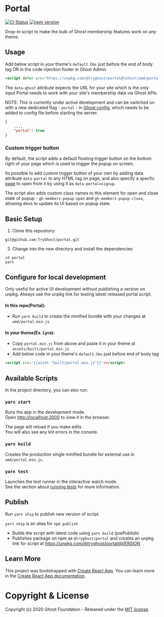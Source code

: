 # Portal

[![CI Status](https://github.com/TryGhost/portal/workflows/Test/badge.svg?branch=master)](https://github.com/TryGhost/portal/actions)
[![npm version](https://badge.fury.io/js/%40tryghost%2Fportal.svg)](https://badge.fury.io/js/%40tryghost%2Fportal)

Drop-in script to make the bulk of Ghost membership features work on any theme.

## Usage

Add below script in your theme's `default.hbs` just before the end of body tag OR in the code injection footer in Ghost Admin.

```html
<script defer src="https://unpkg.com/@tryghost/portal@latest/umd/portal.min.js" data-ghost="https://mymemberssite.com"></script>
```

The `data-ghost` attribute expects the URL for your site which is the only input Portal needs to work with your site's membership data via Ghost APIs.

NOTE: This is currently under active development and can be switched on with a new dedicated flag - `portal` - in [Ghost config](https://ghost.org/docs/concepts/config/), which needs to be added to config file before starting the server.

```json
{
    ...,
    "portal": true
}
```

### Custom trigger button

By default, the script adds a default floating trigger button on the bottom right of your page which is used to trigger the popup on screen.

Its possible to add custom trigger button of your own by adding data attribute `data-portal` to any HTML tag on page, and also specify a specfic [page](https://github.com/TryGhost/Portal/blob/master/src/pages.js#L13-L22) to open from it by using it as `data-portal=signup`.

The script also adds custom class names to this element for open and close state of popup - `gh-members-popup-open` and `gh-members-popup-close`, allowing devs to update its UI based on popup state.

## Basic Setup

1. Clone this repository:

```shell
git@github.com:TryGhost/portal.git
```

2. Change into the new directory and install the dependencies:

```shell
cd portal
yarn
```

## Configure for local development

Only useful for active UI development without publishing a version on unpkg. Always use the unpkg link for testing latest released portal script.

#### In this repo(Portal):

- Run `yarn build` to create the minified bundle with your changes at `umd/portal.min.js`

#### In your theme(Ex. Lyra):

- Copy `portal.min.js` from above and paste it in your theme at `assets/built/portal.min.js`
- Add below code in your theme's `default.hbs` just before end of body tag

```html
<script src='{{asset "built/portal.min.js"}}'></script>
```

## Available Scripts

In the project directory, you can also run:

### `yarn start`

Runs the app in the development mode.<br />
Open [http://localhost:3000](http://localhost:3000) to view it in the browser.

The page will reload if you make edits.<br />
You will also see any lint errors in the console.

### `yarn build`

Creates the production single minified bundle for external use in `umd/portal.min.js`.  <br />

### `yarn test`

Launches the test runner in the interactive watch mode.<br />
See the section about [running tests](https://facebook.github.io/create-react-app/docs/running-tests) for more information.


## Publish

Run `yarn ship` to publish new version of script.

`yarn ship` is an alias for `npm publish`

- Builds the script with latest code using `yarn build` (prePublish)
- Publishes package on npm as `@tryghost/portal` and creates an unpkg link for script at https://unpkg.com/@tryghost/portal@VERSION

## Learn More

This project was bootstrapped with [Create React App](https://github.com/facebook/create-react-app).
You can learn more in the [Create React App documentation](https://facebook.github.io/create-react-app/docs/getting-started).

# Copyright & License

Copyright (c) 2020 Ghost Foundation - Released under the [MIT license](LICENSE).